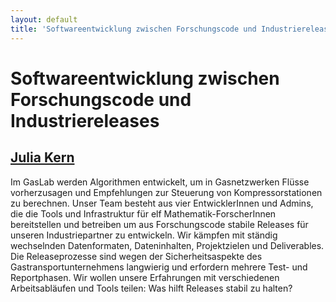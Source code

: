 ```yaml
---
layout: default
title: 'Softwareentwicklung zwischen Forschungscode und Industriereleases'
---
```


# Softwareentwicklung zwischen Forschungscode und Industriereleases

## [Julia Kern](../../speaker/TC99PH/)

Im GasLab werden Algorithmen entwickelt, um in Gasnetzwerken Flüsse vorherzusagen und Empfehlungen zur Steuerung von Kompressorstationen zu berechnen. Unser Team besteht aus vier EntwicklerInnen und Admins, die die Tools und Infrastruktur für elf Mathematik-ForscherInnen bereitstellen und betreiben um aus Forschungscode stabile Releases für unseren Industriepartner zu entwickeln. Wir kämpfen mit ständig wechselnden Datenformaten, Dateninhalten, Projektzielen und Deliverables. Die Releaseprozesse sind wegen der Sicherheitsaspekte des Gastransportunternehmens langwierig und erfordern mehrere Test- und Reportphasen. Wir  wollen unsere Erfahrungen mit verschiedenen Arbeitsabläufen und Tools teilen: Was hilft Releases stabil zu halten?
